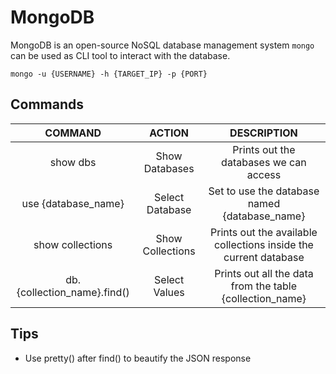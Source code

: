 # MongoDB

MongoDB is an open-source NoSQL database management system
`mongo` can be used as CLI tool to interact with the database.

```console
mongo -u {USERNAME} -h {TARGET_IP} -p {PORT}
```

## Commands
| COMMAND | ACTION | DESCRIPTION | 
| :-----: | :----: | :---------: | 
| show dbs | Show Databases | Prints out the databases we can access |
| use {database_name} | Select Database | Set to use the database named {database_name} |
| show collections | Show Collections | Prints out the available collections inside the current database |
| db.{collection_name}.find() | Select Values | Prints out all the data from the table {collection_name} |


## Tips
* Use pretty() after find() to beautify the JSON response